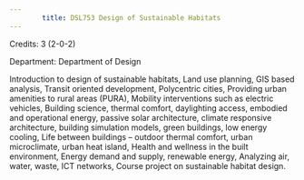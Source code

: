 ```yaml
---
        title: DSL753 Design of Sustainable Habitats
---
```

Credits: 3 (2-0-2)

Department: Department of Design

Introduction to design of sustainable habitats, Land use planning, GIS based analysis, Transit oriented development, Polycentric cities, Providing urban amenities to rural areas (PURA), Mobility interventions such as electric vehicles, Building science, thermal comfort, daylighting access, embodied and operational energy, passive solar architecture, climate responsive architecture, building simulation models, green buildings, low energy cooling, Life between buildings – outdoor thermal comfort, urban microclimate, urban heat island, Health and wellness in the built environment, Energy demand and supply, renewable energy, Analyzing air, water, waste, ICT networks, Course project on sustainable habitat design.